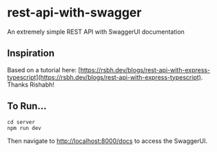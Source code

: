 # rest-api-with-swagger
An extremely simple REST API with SwaggerUI documentation

## Inspiration
Based on a tutorial here: [https://rsbh.dev/blogs/rest-api-with-express-typescript](https://rsbh.dev/blogs/rest-api-with-express-typescript). Thanks Rishabh!

## To Run...

    cd server
    npm run dev

Then navigate to [http://localhost:8000/docs](http://localhost:8000/docs) to access the SwaggerUI.